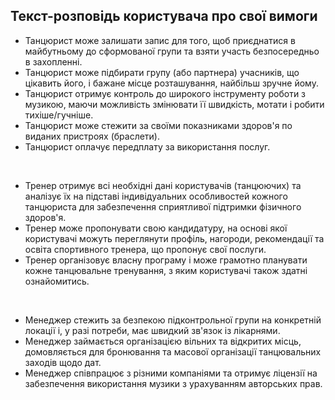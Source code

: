 ## Текст-розповідь користувача про свої вимоги

* Танцюрист може залишати запис для того, щоб приєднатися в майбутньому до сформованої групи та взяти участь безпосередньо в захопленні.
* Танцюрист може підбирати групу (або партнера) учасників, що цікавить його, і бажане місце розташування, найбільш зручне йому.
* Танцюрист отримує контроль до широкого інструменту роботи з музикою, маючи можливість змінювати її швидкість, мотати і робити тихіше/гучніше.
* Танцюрист може стежити за своїми показниками здоров'я по виданих пристроях (браслети).
* Танцюрист оплачує передплату за використання послуг.

<br>

* Тренер отримує всі необхідні дані користувачів (танцюючих) та аналізує їх на підставі індивідуальних особливостей кожного танцюриста для забезпечення сприятливої ​​підтримки фізичного здоров'я.
* Тренер може пропонувати свою кандидатуру, на основі якої користувачі можуть переглянути профіль, нагороди, рекомендації та освіта спортивного тренера, що пропонує свої послуги.
* Тренер організовує власну програму і може грамотно планувати кожне танцювальне тренування, з яким користувачі також здатні ознайомитись.

<br>

* Менеджер стежить за безпекою підконтрольної групи на конкретній локації і, у разі потреби, має швидкий зв'язок із лікарнями.
* Менеджер займається організацією вільних та відкритих місць, домовляється для бронювання та масової організації танцювальних заходів щодо дат.
* Менеджер співпрацює з різними компаніями та отримує ліцензії на забезпечення використання музики з урахуванням авторських прав.